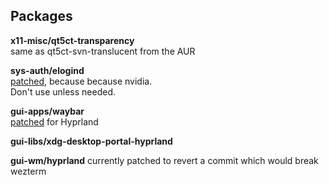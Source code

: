 ## Packages

**x11-misc/qt5ct-transparency** \
same as qt5ct-svn-translucent from the AUR

**sys-auth/elogind** \
[patched](https://github.com/elogind/elogind/issues/234#issuecomment-1712908507), because because nvidia. \
Don't use unless needed.


**gui-apps/waybar** \
[patched](https://wiki.hyprland.org/Useful-Utilities/Status-Bars/#waybar) for Hyprland

**gui-libs/xdg-desktop-portal-hyprland**

**gui-wm/hyprland**
currently patched to revert a commit which would break wezterm

